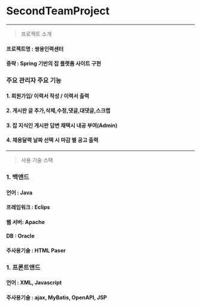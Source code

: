 # SecondTeamProject

------------
> 프로젝트 소개
#### 프로젝트명 : 쌍용인력센터
#### 중략 : Spring 기반의 잡 플랫폼 사이트 구현

### 주요 관리자 주요 기능
#### 1. 회원가입/ 이력서 작성 / 이력서 출력
#### 2. 게시판 글 추가,삭제,수정,댓글,대댓글,스크랩
#### 3. 잡 지식인 게시판 답변 채택시 내공 부여(Admin)
#### 4. 채용달력 날짜 선택 시 마감 별 공고 출력 



------------
> 사용 기술 스택
### 1. 백앤드 
#### 언어 : Java
#### 프레임워크 : Eclips
#### 웹 서버: Apache
#### DB : Oracle
#### 주사용기술 : HTML Paser

### 1. 프론트앤드
#### 언어 : XML, Javascript
#### 주사용기술 : ajax, MyBatis, OpenAPI, JSP
